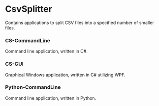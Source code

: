 # CsvSplitter
Contains applications to split CSV files into a specified number of smaller files. 

### CS-CommandLine
Command line application, written in C#.

### CS-GUI
Graphical Windows application, written in C# utilizing WPF.

### Python-CommandLine
Command line application, written in Python.